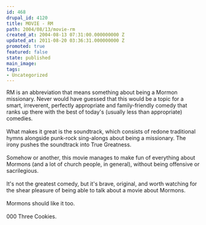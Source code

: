 ```yaml
---
id: 468
drupal_id: 4120
title: MOVIE - RM
path: 2004/08/13/movie-rm
created_at: 2004-08-13 07:31:00.000000000 Z
updated_at: 2011-08-20 03:36:31.000000000 Z
promoted: true
featured: false
state: published
main_image: 
tags:
- Uncategorized
---
```

RM is an abbreviation that means something about being a Mormon missionary. Never would have guessed that this would be a topic for a smart, irreverent, perfectly appropriate and family-friendly comedy that ranks up there with the best of today's (usually less than appropriate) comedies.
<br />
<br />What makes it great is the soundtrack, which consists of redone traditional hymns alongside punk-rock sing-alongs about being a missionary. The irony pushes the soundtrack into True Greatness.
<br />
<br />Somehow or another, this movie manages to make fun of everything about Mormons (and a lot of church people, in general), without being offensive or sacrilegious.
<br />
<br />It's not the greatest comedy, but it's brave, original, and worth watching for the shear pleasure of being able to talk about a movie about Mormons.
<br />
<br />Mormons should like it too.
<br />
<br />000 Three Cookies.
